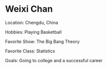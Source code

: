 # Weixi Chan

Location: Chengdu, China

Hobbies: Playing Basketball

Favorite Show: The Big Bang Theory

Favorite Class: Statistics

Goals: Going to college and a successful career
